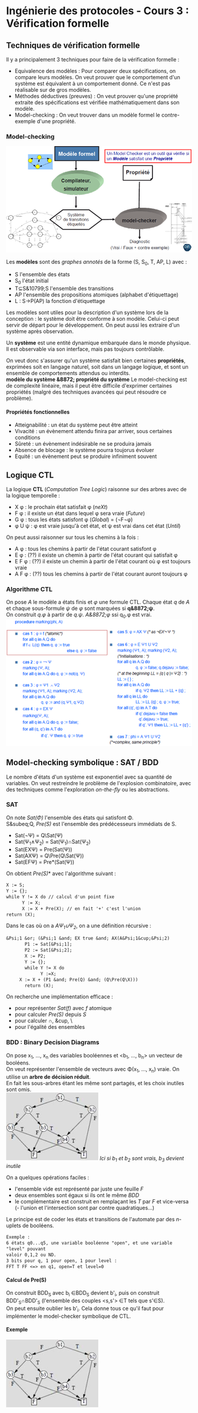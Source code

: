 # Ingénierie des protocoles - Cours 3 : Vérification formelle 

## Techniques de vérification formelle

Il y a principalement 3 techniques pour faire de la vérification formelle : 

- Equivalence des modèles : Pour comparer deux spécifications, on compare leurs 
modèles. On veut prouver que le comportement d'un système est équivalent à un 
comportement donné. Ce n'est pas réalisable sur de gros modèles.  
- Méthodes déductives (preuves) : On veut prouver qu'une propriété extraite des 
spécifications est vérifiée mathématiquement dans son modèle. 
- Model-checking : On veut trouver dans un modèle formel le contre-exemple 
d'une propriété. 

### Model-checking

![schéma p8](3_01.png) 

Les **modèles** sont des *graphes annotés* de la forme (S, S<sub>0</sub>, 
T, AP, L) avec : 

- S l'ensemble des états
- S<sub>0</sub> l'état initial
- T&sube;S&10799;S l'ensemble des transitions
- AP l'ensemble des propositions atomiques (alphabet d'étiquettage)
- L : S&rarr;P(AP) la fonction d'étiquettage

Les modèles sont utiles pour la description d'un système lors de la 
conception : le système doit être conforme à son modèle. Celui-ci peut servir 
de départ pour le développement. On peut aussi les extraire d'un système après 
observation.  
  
Un **système** est une entité dynamique embarquée dans le monde physique. Il 
est observable via son interface, mais pas toujours contrôlable.  
  
On veut donc s'assurer qu'un système satisfait bien certaines **propriétés**, 
exprimées soit en langage naturel, soit dans un langage logique, et sont un 
ensemble de comportements attendus ou interdits.  
**modèle du système &8872; propriété du système**
Le model-checking est de complexité linéaire, mais il peut être difficile d'exprimer 
certaines propriétés (malgré des techniques avancées qui peut résoudre ce 
problème). 


#### Propriétés fonctionnelles 

- Atteignabilité : un état du système peut être atteint
- Vivacité : un évènement attendu finira par arriver, sous certaines conditions
- Sûreté : un évènement indésirable ne se produira jamais
- Absence de blocage : le système pourra toujorus évoluer
- Equité : un évènement peut se produire infiniment souvent

## Logique CTL 

La logique **CTL** (*Computation Tree Logic*) raisonne sur des arbres avec de la 
logique temporelle : 

- X &phi; : le prochain état satisfait &phi; (*neXt*)
- F &phi; : il existe un état dans lequel &phi; sera vraie (*Future*)
- G &phi; : tous les états satisfont &phi; (*Global*) = (&not;F&not;&phi;)
- &phi; U &psi; : &phi; est vraie jusqu'à cet état, et &psi; est vrai dans cet état 
(*Until*)

On peut aussi raisonner sur tous les chemins à la fois : 

- A &phi; : tous les chemins à partir de l'état courant satisfont &phi;
- E &phi; : (??) il existe un chemin à partir de l'état courant qui satisfait &phi;
- E F &phi; : (??) il existe un chemin à partir de l'état courant où &phi; est toujours 
vraie
- A F &phi; : (??) tous les chemins à partir de l'état courant auront toujours &phi;

### Algorithme CTL 

On pose *A* le modèle a états finis et *&phi;* une formule CTL. Chaque état *q* 
de *A* et chaque sous-formule *&psi;* de *&phi;* sont marquées si 
**q&8872;&psi;**.  
On construit *q.&phi;* à partir de *q.&psi;*. *A&8872;&phi;* ssi 
q<sub>0</sub>.&phi; est vrai.  
![schéma p31](3_02.png)

## Model-checking symbolique : SAT / BDD

Le nombre d'états d'un système est exponentiel avec sa quantité de variables. 
On veut restreindre le problème de l'explosion combinatoire, avec des techniques 
comme l'exploration *on-the-fly* ou les abstractions. 

### SAT

On note *Sat(&Phi;)* l'ensemble des états qui satisfont &Phi;.  
S&subeq;Q, *Pre(S)* est l'ensemble des prédécesseurs immédiats de S.  

- Sat(&not;&Psi;) = Q\Sat(&Psi;)
- Sat(&Psi;<sub>1</sub>&and;&Psi;<sub>2</sub>) 
= Sat(&Psi;<sub>1</sub>)&cap;Sat(&Psi;<sub>2</sub>)
- Sat(EX&Psi;) = Pre(Sat(&Psi;))
- Sat(AX&Psi;) = Q\Pre(Q\Sat(&Psi;))
- Sat(EF&Psi;) = Pre*(Sat(&Psi;))

On obtient **Pre*(S)** avec l'algorithme suivant : 
```
X := S;
Y := {};
while Y != X do // calcul d'un point fixe
      Y := X;
      X := X + Pre(X); // en fait '+' c'est l'union
return (X);
```

Dans le cas où on a *A&Psi;<sub>1</sub>&cup;&Psi;<sub>2</sub>*, on a une 
définition récursive :  
```
&Psi;1 &or; (&Psi;1 &and; EX true &and; AX(A&Psi;1&cup;&Psi;2)
       P1 := Sat[&Psi;1];
       P2 := Sat[&Psi;2];
       X := P2;
       Y := {};
       while Y != X do
             Y :=X;
  	 X := X + (P1 &and; Pre(Q) &and; (Q\Pre(Q\X)))
       return (X);
``` 

On recherche une implémentation efficace : 

- pour représenter *Sat(f)* avec *f* atomique
- pour calculer *Pre(S)* depuis *S*
- pour calculer &cap;, &cup, \
- pour l'égalité des ensembles

### BDD : Binary Decision Diagrams

On pose x<sub>1</sub>, ..., x<sub>n</sub> des variables booléennes et 
<b<sub>1</sub>, ..., b<sub>n</sub>> un vecteur de booléens.  
On veut représenter l'ensemble de vecteurs avec &Phi;(x<sub>1</sub>, ..., 
x<sub>n</sub>) vraie. On utilise un **arbre de décision réduit**.  
En fait les sous-arbres étant les même sont partagés, et les choix inutiles sont 
omis.  
![schéma p40](3_03.png)
*Ici si b<sub>1</sub> et b<sub>2</sub> sont vrais, b<sub>3</sub> devient 
inutile*
  
On a quelques opérations faciles : 

- l'ensemble vide est représenté par juste une feuille *F*
- deux ensembles sont égaux si ils ont le même *BDD*
- le complémentaire est construit en remplaçant les *T* par *F* et vice-versa
(- l'union et l'intersection sont par contre quadratiques...) 
  
Le principe est de coder les états et transitions de l'automate par des *n*-uplets 
de booléens. 
```
Exemple :  
6 états q0...q5, une variable booléenne "open", et une variable "level" pouvant 
valoir 0,1,2 ou ND.  
3 bits pour q, 1 pour open, 1 pour level : 
FFT T FF <=> en q1, open=T et level=0
``` 

#### Calcul de Pre(S) 

On construit BDD<sub>S</sub> avec b<sub>i</sub> &isin;BDD<sub>S</sub> 
devient b'<sub>i</sub>, puis on construit 
BDD'<sub>S</sub>&cap;BDD'<sub>S</sub> (l'ensemble des couples <s,s'> 
&isin;T tels que s'&isin;S).  
On peut ensuite oublier les b'<sub>i</sub>. Cela donne tous ce qu'il faut pour 
implémenter le model-checker symbolique de CTL. 

#### Exemple 

![schéma p44](3_03.png)